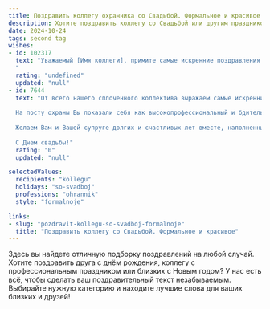 ```yaml
---
title: Поздравить коллегу охранника со Свадьбой. Формальное и красивое
description: Хотите поздравить коллегу со Свадьбой или другим праздником? Наш ИИ создаст незабываемое поздравление, а вы обязательно выделитесь среди других.  
date: 2024-10-24
tags: second tag
wishes:
- id: 102317
  text: "Уважаемый [Имя коллеги], примите самые искренние поздравления с важнейшим событием в вашей жизни – свадьбой! Желаем вам крепкой любви, семейного благополучия, взаимопонимания и долгих лет счастливой совместной жизни. Пусть ваш союз будет таким же надёжным и крепким, как и ваша служба.  Счастья вам и вашей семье!
  "
  rating: "undefined"
  updated: "null"
- id: 7644
  text: "От всего нашего сплоченного коллектива выражаем самые искренние поздравления в связи с Вашим знаменательным событием - вступлением в законный брак!
  
  На посту охраны Вы показали себя как высокопрофессиональный и бдительный сотрудник, обеспечивающий безопасность и порядок. Мы уверены, что эти качества будут так же ярко проявляться в Вашей семейной жизни.
  
  Желаем Вам и Вашей супруге долгих и счастливых лет вместе, наполненных любовью, взаимопониманием и поддержкой. Пусть ваш семейный очаг всегда будет согрет теплом и радостью!
  
  С Днем свадьбы!"
  rating: "0"
  updated: "null"

selectedValues:
  recipients: "kollegu"
  holidays: "so-svadboj"
  professions: "ohrannik"
  style: "formalnoje"

links:
- slug: "pozdravit-kollegu-so-svadboj-formalnoje"
  title: "Поздравить коллегу со Свадьбой. Формальное и красивое"
---
```


Здесь вы найдете отличную подборку поздравлений на любой случай. 
Хотите поздравить друга с днём рождения, коллегу с профессиональным праздником или близких с Новым годом? У нас есть всё, чтобы сделать ваш поздравительный текст незабываемым. Выбирайте нужную категорию и находите лучшие слова для ваших близких и друзей!

